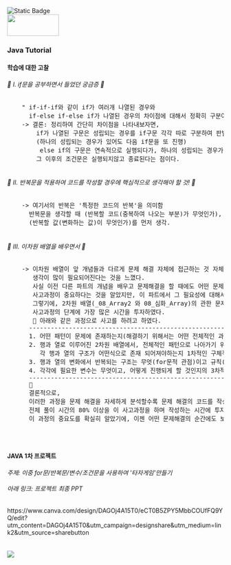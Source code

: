 <img alt="Static Badge" src="https://capsule-render.vercel.app/api?type=waving&height=300&color=gradient&text=Younjung's%20Github&section=header&reversal=false&textBg=false&fontColor=000010&fontSize=65&fontAlign=50&fontAlignY=44&animation=fadeIn&rotate=0&stroke=000001&strokeWidth=3&desc=ʕ•̫͡•ʕ•̫͡•ʔ•̫͡•ʔ•̫͡•ʕ•̫͡•ʔ%20%20%20%20%20%20ʕ•̫͡•ʕ•̫͡•ʔ•̫͡•ʔ•̫͡•ʕ•̫͡•ʔ&descSize=15&descAlignY=70&descAlign=30">
<div>
<img src="https://img.shields.io/badge/Java-007396?style=flat&logo=Java&logoColor=white" style="width: 120px; height: 50px;">
</div>
<h3>Java Tutorial</h3>
<div>
  <h4>학습에 대한 고찰</h4>
  <div>
    <h6>&#127775 Ⅰ. if문을 공부하면서 들었던 궁금증 &#127775</h6>
    <pre>
    " if-if-if와 같이 if가 여러개 나열된 경우와 
      if-else if-else if가 나열된 경우의 차이점에 대해서 정확히 구분이 되지 않아서 추가적으로 학습"
    -> 결론: 정리하여 간단히 차이점을 나타내보자면, 
        if가 나열된 구문은 성립되는 경우를 if구문 각각 따로 구분하여 판별하고
        (하나의 성립되는 경우가 있어도 다음 if문을 또 진행)
         else if의 구문은 연속적으로 실행되다가, 하나의 성립되는 경우가 발생하면 
        그 이후의 조건문은 실행되지않고 종료된다는 점이다.
      </pre>
  </div>
  <div>
    <h6>&#127775; Ⅱ. 반복문을 적용하여 코드를 작성할 경우에 핵심적으로 생각해야 할 것! &#127775;</h6>
    <pre>
    -> 여기서의 반복은 '특정한 코드의 반복'을 의미함
      반복문을 생각할 때 (반복할 코드(중복하여 나오는 부분)가 무엇인가), 
      (반복할 값(변화하는 값)이 무엇인가)를 먼저 생각.
    </pre>
  </div>
  <div>
    <h6>&#127775; Ⅲ. 이차원 배열을 배우면서 &#127775;</h6>
    <pre>
    -> 이차원 배열이 앞 개념들과 다르게 문제 해결 자체에 접근하는 것 자체가 상당히 까다롭고 
       생각이 많이 필요되어진다는 것을 느꼈다.
       사실 이전 다른 파트의 개념을 배우고 문제해결을 할 때에도 어떤 문제를 해결하기 위해서는 
       사고과정이 중요하다는 것을 알았지만, 이 파트에서 그 필요성에 대해서 확실하게 깨달았다.
       그렇기에, 2차원 배열(_08_Array2 와 08_심화_Array)의 관한 문제를 해결하기전에 
       사고과정의 단계에 가장 많은 시간을 투자하였다.
       &#127775 아래와 같은 과정으로 사고를 하려고 하였다.
      --------------------------------------------------------------------------------------------------------------------
      1. 어떤 패턴이 문제에 존재하는지(해결하기 위해서는 어떤 전체적인 과정이 이루어져야하는지)에 대한 전체적인 분석
      2. 행과 열로 이루어진 2차원 배열에서, 전체적인 패턴으로 나아가기 위해선 
         각 행과 열의 구조가 어떤식으로 존재 되어져야하는지 1차적인 구체적 분석
      3. 행과 열의 변화에서 반복되는 구조는 무엇(for문적 관점)이고 규칙(if적 관점)은 무엇인지 2차적인 분석
      4. 각각에 필요한 변수는 무엇이고, 어떻게 진행되게 할 것인지의 3차적인 분석
      --------------------------------------------------------------------------------------------------------------------
      &#127775
      결론적으로,
      이러한 과정을 문제 해결을 자세하게 분석할수록 문제 해결의 코드를 작성할 때 수월하다는 점을 몸소 느끼면서,
      전체 풀이 시간의 80% 이상을 이 사고과정을 하며 작성하는 시간에 투자하였다.(각 파일에 사고과정 기입 완료)
      이 과정의 중요도를 확실히 알았기에, 이젠 어떤 문제해결의 순간에도 보다 수월하게 해결에 접근할 수 있을 것이다. 
    </pre>
  </div>
</div>
</br>
<div>
  <h4>JAVA 1차 프로젝트</h4>
  <h6> 
  주제: 이중 for문/반복문/변수/조건문을 사용하여 '타자게임'만들기
  </br></br>
  아래 링크: 프로젝트 최종 PPT
  </h6>
  <div>
  https://www.canva.com/design/DAGOj4A15T0/eCT0B5ZPY5MbbCOUfFQ9YQ/edit?utm_content=DAGOj4A15T0&utm_campaign=designshare&utm_medium=link2&utm_source=sharebutton
  </div>
</div>
</br></br>
<img src="https://github-readme-stats.vercel.app/api/top-langs/?username=Younjung58&layout=compact"><br>
